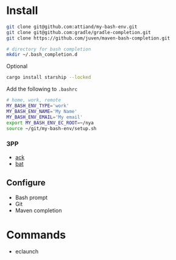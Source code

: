 # Install
```bash
git clone git@github.com:attiand/my-bash-env.git
git clone git@github.com:gradle/gradle-completion.git
git clone https://github.com/juven/maven-bash-completion.git

# directory for bash completion
mkdir ~/.bash_completion.d
```

Optional
```bash
cargo install starship --locked
```

Add the following to `.bashrc`

```bash
# home, work, remote
MY_BASH_ENV_TYPE='work'
MY_BASH_ENV_NAME='My Name'
MY_BASH_ENV_EMAIL='My email'
export MY_BASH_ENV_EC_ROOT=~/nya
source ~/git/my-bash-env/setup.sh
```

### 3PP
* [ack](https://beyondgrep.com)
* [bat](https://github.com/sharkdp/bat)

## Configure
* Bash prompt
* Git
* Maven completion

# Commands
* eclaunch
